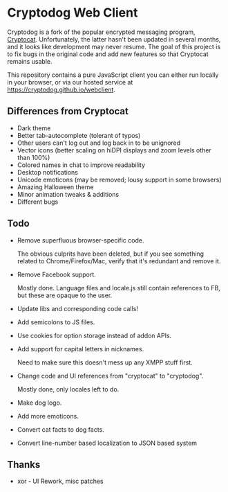 # Cryptodog Web Client

Cryptodog is a fork of the popular encrypted messaging program, [Cryptocat](https://github.com/cryptocat/cryptocat). Unfortunately, the latter hasn't been updated in several months, and it looks like development may never resume. The goal of this project is to fix bugs in the original code and add new features so that Cryptocat remains usable.

This repository contains a pure JavaScript client you can either run locally in your browser, or via our hosted service at https://cryptodog.github.io/webclient.

## Differences from Cryptocat
* Dark theme
* Better tab-autocomplete (tolerant of typos)
* Other users can't log out and log back in to be unignored
* Vector icons (better scaling on hiDPI displays and zoom levels other than 100%)
* Colored names in chat to improve readability
* Desktop notifications
* Unicode emoticons (may be removed; lousy support in some browsers)
* Amazing Halloween theme
* Minor animation tweaks & additions
* Different bugs

## Todo

* Remove superfluous browser-specific code.

    The obvious culprits have been deleted, but if you see something related to Chrome/Firefox/Mac, verify that it's redundant and remove it.

* Remove Facebook support.

    Mostly done. Language files and locale.js still contain references to FB, but these are opaque to the user.

* Update libs and corresponding code calls!

* Add semicolons to JS files.

* Use cookies for option storage instead of addon APIs.

* Add support for capital letters in nicknames.

    Need to make sure this doesn't mess up any XMPP stuff first.

* Change code and UI references from "cryptocat" to "cryptodog".

    Mostly done, only locales left to do.

* Make dog logo.

* Add more emoticons.

* Convert cat facts to dog facts.

* Convert line-number based localization to JSON based system

## Thanks
* xor - UI Rework, misc patches
